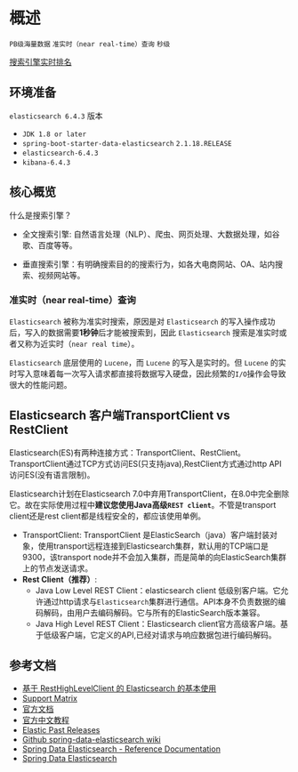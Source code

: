# 概述

`PB级海量数据` `准实时（near real-time）查询` `秒级`

[搜索引擎实时排名](https://db-engines.com/en/ranking/search+engine)

## 环境准备

`elasticsearch 6.4.3` 版本

- `JDK 1.8 or later`
- `spring-boot-starter-data-elasticsearch` `2.1.18.RELEASE`
- `elasticsearch-6.4.3` 
- `kibana-6.4.3`

## 核心概览

什么是搜索引擎？

- 全文搜索引擎: 自然语言处理（NLP）、爬虫、网页处理、大数据处理，如谷歌、百度等等。

- 垂直搜索引擎：有明确搜索目的的搜索行为，如各大电商网站、OA、站内搜索、视频网站等。

### 准实时（near real-time）查询

`Elasticsearch` 被称为准实时搜索，原因是对 `Elasticsearch` 的写入操作成功后，写入的数据需要**1秒钟**后才能被搜索到，因此 `Elasticsearch` 搜索是准实时或者又称为近实时（`near real time`）。

`Elasticsearch` 底层使用的 `Lucene`，而 `Lucene` 的写入是实时的。但 `Lucene` 的实时写入意味着每一次写入请求都直接将数据写入硬盘，因此频繁的`I/O`操作会导致很大的性能问题。

## Elasticsearch 客户端TransportClient vs RestClient

Elasticsearch(ES)有两种连接方式：TransportClient、RestClient。TransportClient通过TCP方式访问ES(只支持java),RestClient方式通过http API 访问ES(没有语言限制)。

Elasticsearch计划在Elasticsearch 7.0中弃用TransportClient，在8.0中完全删除它。故在实际使用过程中**建议您使用Java高级`REST client`**。不管是transport client还是rest client都是线程安全的，都应该使用单例。

- TransportClient:
      TransportClient 是ElasticSearch（java）客户端封装对象，使用transport远程连接到Elasticsearch集群，默认用的TCP端口是9300，该transport node并不会加入集群，而是简单的向ElasticSearch集群上的节点发送请求。
- **Rest Client（推荐）**:
    - Java Low Level REST Client：elasticsearch client 低级别客户端。它允许通过http请求与`Elasticsearch`集群进行通信。API本身不负责数据的编码解码，由用户去编码解码。它与所有的ElasticSearch版本兼容。
    - Java High Level REST Client：Elasticsearch client官方高级客户端。基于低级客户端，它定义的API,已经对请求与响应数据包进行编码解码。

## 参考文档

- [基于 RestHighLevelClient 的 Elasticsearch 的基本使用](https://www.elastic.co/guide/en/elasticsearch/client/java-rest/6.4/java-rest-high-document-index.html)
- [Support Matrix](https://www.elastic.co/cn/support/matrix)
- [官方文档](https://www.elastic.co/guide/en/elasticsearch/reference/current/index.html)
- [官方中文教程](https://www.elastic.co/guide/cn/elasticsearch/guide/current/index.html)
- [Elastic Past Releases](https://www.elastic.co/cn/downloads/past-releases)
- [Github spring-data-elasticsearch wiki](https://github.com/spring-projects/spring-data-elasticsearch/wiki)
- [Spring Data Elasticsearch - Reference Documentation](https://docs.spring.io/spring-data/elasticsearch/docs/current/reference/html)
- [Spring Data Elasticsearch](https://github.com/spring-projects/spring-data-elasticsearch)